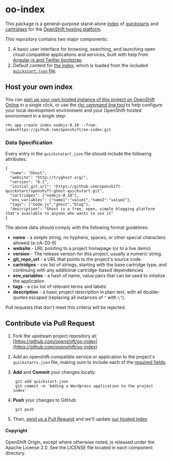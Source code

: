 # oo-index

This package is a general-purpose stand-alone [index](http://app-shifter.rhcloud.com) of [quickstarts](https://www.openshift.com/developers/extend) and [cartridges](https://www.openshift.com/developers/technologies/) for the [OpenShift hosting platform](http://openshift.github.io). 

This repository contains two major components: 

1. A basic user interface for browsing, searching, and launching open cloud compatible applications and services, built with help from [Angular-js and Twitter bootstrap](http://angular-ui.github.io/bootstrap/).
2. Default content for [the index](http://app-shifter.rhcloud.com), which is loaded from the included [`quickstart.json` file](https://github.com/openshift/oo-index/blob/master/quickstart.json).

## Host your own index

You can [spin up your own hosted instance of this project on OpenShift Online](https://openshift.redhat.com/app/console/application_types/custom?name=index&initial_git_url=https%3A%2F%2Fgithub.com/openshift/oo-index.git&cartridges[]=nodejs-0.10) in a single click, or use the [rhc cpmmand line tool](https://www.openshift.com/get-started#cli) to help configure your local development environment and your OpenShift-hosted environment in a single step:

    rhc app create index nodejs-0.10 --from-code=https://github.com/openshift/oo-index.git

### Data Specification

Every entry in the `quickstatart.json` file should include the following attributes:

    {
      "name": "Ghost",
      "website": "http://tryghost.org/",
      "version": "0.1",
      "initial_git_url": "https://github.com/openshift-quickstart/openshift-ghost-quickstart.git",
      "cartridges": ["nodejs-0.10"],
      "env_variables": {"name1":"value1","name2":"value2"},
      "tags": ["node.js","ghost","blog"],
      "description": "Ghost is a free, open, simple blogging platform that's available to anyone who wants to use it"
    }

The above data should comply with the following format guidelines:

* **name** - a simple string, no hyphens, spaces, or other special characters allowed (a-zA-Z0-9)
* **website** - URL pointing to a project homepage (or to a live demo)
* **version** - The release version for this project, usually a numeric string.
* **git_repo_url** - a URL that points to the project's source code.
* **cartridges** - csv list of strings, starting with the base cartridge type, and continuing with any additional cartridge-based dependencies
* **env_variables** - a hash of name, value pairs that can be used to intialize the application
* **tags** - a csv list of relevant terms and labels
* **description** - a basic project description in plain text, with all double-quotes escaped (replacing all instances of `"` with `\"`).

Pull requests that don't meet this criteria will be rejected.

## Contribute via Pull Request

1. Fork the upstream project repository at: [https://github.com/openshift/oo-index](https://github.com/openshift/oo-index)
2. Add an openshift-compatible service or application to the project's `quickstarts.json` file, making sure to include each of the [required fields](#data-specification).
3. **Add** and **Commit** your changes locally:

        git add quickstart.json
        git commit -m 'Adding a Wordpress application to the project index'
    
4. **Push** your changes to GitHub:

        git push
    
5. Then, [send us a Pull Request](https://github.com/openshift/oo-index/pulls) and we'll update [our hosted index](http://app-shifter.rhcloud.com)

#### Copyright

OpenShift Origin, except where otherwise noted, is released under the Apache License 2.0. See the LICENSE file located in each component directory. 
